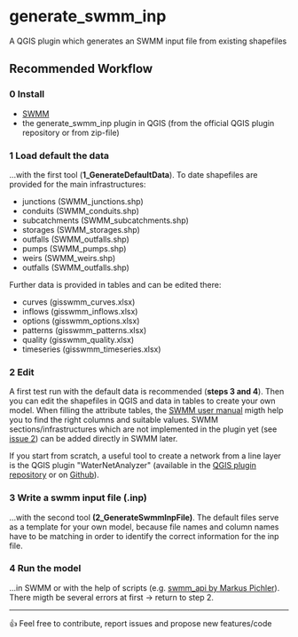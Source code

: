 # generate_swmm_inp
A QGIS plugin which generates an SWMM input file from existing shapefiles

## Recommended Workflow
### 0 Install 
- [SWMM](https://www.epa.gov/water-research/storm-water-management-model-swmm)
- the generate_swmm_inp plugin in QGIS (from the official QGIS plugin repository or from zip-file)

### 1 Load default the data 
...with the first tool (**1_GenerateDefaultData**). To date shapefiles are provided for the main infrastructures:
- junctions (SWMM_junctions.shp)
- conduits (SWMM_conduits.shp)
- subcatchments (SWMM_subcatchments.shp)
- storages (SWMM_storages.shp)
- outfalls (SWMM_outfalls.shp)
- pumps (SWMM_pumps.shp)
- weirs (SWMM_weirs.shp)
- outfalls (SWMM_outfalls.shp)

Further data is provided in tables and can be edited there:
- curves (gisswmm_curves.xlsx)
- inflows (gisswmm_inflows.xlsx)
- options (gisswmm_options.xlsx)
- patterns (gisswmm_patterns.xlsx)
- quality  (gisswmm_quality.xlsx)
- timeseries (gisswmm_timeseries.xlsx)

### 2 Edit
A first test run with the default data is recommended (**steps 3 and 4**).
Then you can edit the shapefiles in QGIS and data in tables to create your own model. When filling the attribute tables, the [SWMM user manual](https://www.epa.gov/water-research/storm-water-management-model-swmm-version-51-users-manual) migth help you to find the right columns and suitable values. SWMM sections/infrastructures which are not implemented in the plugin yet (see [issue 2](https://github.com/Jannik-Schilling/generate_swmm_inp/issues/2)) can be added directly in SWMM later.

If you start from scratch, a useful tool to create a network from a line layer is the QGIS plugin "WaterNetAnalyzer" (available in the [QGIS plugin repository](https://plugins.qgis.org/plugins/WaterNetAnalyzer-master/) or on [Github](https://github.com/Jannik-Schilling/WaterNetAnalyzer)).

### 3 Write a swmm input file (.inp)
...with the second tool **(2_GenerateSwmmInpFile)**. The default files serve as a template for your own model, because file names and column names have to be matching in order to identify the correct information for the inp file.

### 4 Run the model
...in SWMM or with the help of scripts (e.g. [swmm_api by Markus Pichler](https://gitlab.com/markuspichler/swmm_api)). There migth be several errors at first -> return to step 2.



-----
:+1: Feel free to contribute, report issues and propose new features/code
